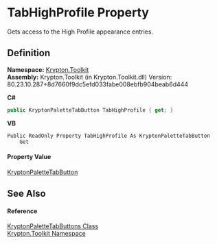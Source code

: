 # TabHighProfile Property


Gets access to the High Profile appearance entries.



## Definition
**Namespace:** <a href="79d2eac2-21f4-54ff-7552-b20c33c30600.md">Krypton.Toolkit</a>  
**Assembly:** Krypton.Toolkit (in Krypton.Toolkit.dll) Version: 80.23.10.287+8d7660f9dc5efd033fabe008ebfb904beab6d444

**C#**
``` C#
public KryptonPaletteTabButton TabHighProfile { get; }
```
**VB**
``` VB
Public ReadOnly Property TabHighProfile As KryptonPaletteTabButton
	Get
```



#### Property Value
<a href="d2cabb84-98fc-d1e9-e5d6-a53e786e29fe.md">KryptonPaletteTabButton</a>

## See Also


#### Reference
<a href="eec4fa6e-6af4-8b72-dc52-66c7a2519c4b.md">KryptonPaletteTabButtons Class</a>  
<a href="79d2eac2-21f4-54ff-7552-b20c33c30600.md">Krypton.Toolkit Namespace</a>  

